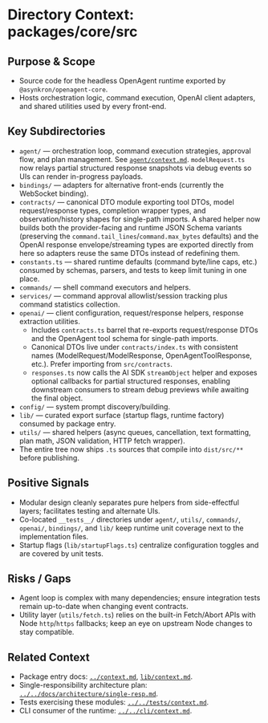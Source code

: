 # Directory Context: packages/core/src

## Purpose & Scope

- Source code for the headless OpenAgent runtime exported by `@asynkron/openagent-core`.
- Hosts orchestration logic, command execution, OpenAI client adapters, and shared utilities used by every front-end.

## Key Subdirectories

- `agent/` — orchestration loop, command execution strategies, approval flow, and plan management. See [`agent/context.md`](agent/context.md). `modelRequest.ts` now relays partial structured response snapshots via debug events so UIs can render in-progress payloads.
- `bindings/` — adapters for alternative front-ends (currently the WebSocket binding).
- `contracts/` — canonical DTO module exporting tool DTOs, model request/response types, completion wrapper types, and observation/history shapes for single-path imports. A shared helper now builds both the provider-facing and runtime JSON Schema variants (preserving the `command.tail_lines`/`command.max_bytes` defaults) and the OpenAI response envelope/streaming types are exported directly from here so adapters reuse the same DTOs instead of redefining them.
- `constants.ts` — shared runtime defaults (command byte/line caps, etc.) consumed by schemas, parsers, and tests to keep limit tuning in one place.
- `commands/` — shell command executors and helpers.
- `services/` — command approval allowlist/session tracking plus command statistics collection.
- `openai/` — client configuration, request/response helpers, response extraction utilities.
  - Includes `contracts.ts` barrel that re-exports request/response DTOs and the OpenAgent tool schema for single-path imports.
  - Canonical DTOs live under `contracts/index.ts` with consistent names (ModelRequest/ModelResponse, OpenAgentToolResponse, etc.). Prefer importing from `src/contracts`.
  - `responses.ts` now calls the AI SDK `streamObject` helper and exposes optional callbacks for partial structured responses, enabling downstream consumers to stream debug previews while awaiting the final object.
- `config/` — system prompt discovery/building.
- `lib/` — curated export surface (startup flags, runtime factory) consumed by package entry.
- `utils/` — shared helpers (async queues, cancellation, text formatting, plan math, JSON validation, HTTP fetch wrapper).
- The entire tree now ships `.ts` sources that compile into `dist/src/**` before publishing.

## Positive Signals

- Modular design cleanly separates pure helpers from side-effectful layers; facilitates testing and alternate UIs.
- Co-located `__tests__/` directories under `agent/`, `utils/`, `commands/`, `openai/`, `bindings/`, and `lib/` keep runtime unit
  coverage next to the implementation files.
- Startup flags (`lib/startupFlags.ts`) centralize configuration toggles and are covered by unit tests.

## Risks / Gaps

- Agent loop is complex with many dependencies; ensure integration tests remain up-to-date when changing event contracts.
- Utility layer (`utils/fetch.ts`) relies on the built-in Fetch/Abort APIs with Node `http`/`https` fallbacks; keep an eye on upstream Node changes to stay compatible.

## Related Context

- Package entry docs: [`../context.md`](../context.md), [`lib/context.md`](lib/context.md).
- Single-responsibility architecture plan: [`../../docs/architecture/single-resp.md`](../../docs/architecture/single-resp.md).
- Tests exercising these modules: [`../../tests/context.md`](../../tests/context.md).
- CLI consumer of the runtime: [`../../cli/context.md`](../../cli/context.md).
